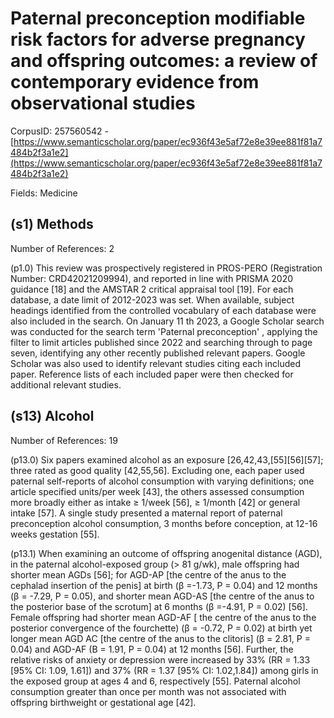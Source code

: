 # Paternal preconception modifiable risk factors for adverse pregnancy and offspring outcomes: a review of contemporary evidence from observational studies

CorpusID: 257560542 - [https://www.semanticscholar.org/paper/ec936f43e5af72e8e39ee881f81a7484b2f3a1e2](https://www.semanticscholar.org/paper/ec936f43e5af72e8e39ee881f81a7484b2f3a1e2)

Fields: Medicine

## (s1) Methods
Number of References: 2

(p1.0) This review was prospectively registered in PROS-PERO (Registration Number: CRD42021209994), and reported in line with PRISMA 2020 guidance [18] and the AMSTAR 2 critical appraisal tool [19]. For each database, a date limit of 2012-2023 was set. When available, subject headings identified from the controlled vocabulary of each database were also included in the search. On January 11 th 2023, a Google Scholar search was conducted for the search term 'Paternal preconception' , applying the filter to limit articles published since 2022 and searching through to page seven, identifying any other recently published relevant papers. Google Scholar was also used to identify relevant studies citing each included paper. Reference lists of each included paper were then checked for additional relevant studies.
## (s13) Alcohol
Number of References: 19

(p13.0) Six papers examined alcohol as an exposure [26,42,43,[55][56][57]; three rated as good quality [42,55,56]. Excluding one, each paper used paternal self-reports of alcohol consumption with varying definitions; one article specified units/per week [43], the others assessed consumption more broadly either as intake ≥ 1/week [56], ≥ 1/month [42] or general intake [57]. A single study presented a maternal report of paternal preconception alcohol consumption, 3 months before conception, at 12-16 weeks gestation [55].

(p13.1) When examining an outcome of offspring anogenital distance (AGD), in the paternal alcohol-exposed group (> 81 g/wk), male offspring had shorter mean AGDs [56]; for AGD-AP [the centre of the anus to the cephalad insertion of the penis] at birth (β =-1.73, P = 0.04) and 12 months (β = -7.29, P = 0.05), and shorter mean AGD-AS [the centre of the anus to the posterior base of the scrotum] at 6 months (β =-4.91, P = 0.02) [56]. Female offspring had shorter mean AGD-AF [ the centre of the anus to the posterior convergence of the fourchette) (β = -0.72, P = 0.02) at birth yet longer mean AGD AC [the centre of the anus to the clitoris] (β = 2.81, P = 0.04) and AGD-AF (B = 1.91, P = 0.04) at 12 months [56]. Further, the relative risks of anxiety or depression were increased by 33% (RR = 1.33 [95% CI: 1.09, 1.61]) and 37% (RR = 1.37 [95% CI: 1.02,1.84]) among girls in the exposed group at ages 4 and 6, respectively [55]. Paternal alcohol consumption greater than once per month was not associated with offspring birthweight or gestational age [42].
